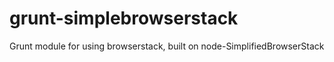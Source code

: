 grunt-simplebrowserstack
========================

Grunt module for using browserstack, built on node-SimplifiedBrowserStack
